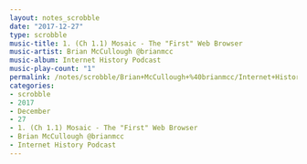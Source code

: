 ```yaml
---
layout: notes_scrobble
date: "2017-12-27"
type: scrobble
music-title: 1. (Ch 1.1) Mosaic - The "First" Web Browser
music-artist: Brian McCullough @brianmcc
music-album: Internet History Podcast
music-play-count: "1"
permalink: /notes/scrobble/Brian+McCullough+%40brianmcc/Internet+History+Podcast/15b4257b04c59034491e6290fa8e5b21dcfe63b4.html
categories:
- scrobble
- 2017
- December
- 27
- 1. (Ch 1.1) Mosaic - The "First" Web Browser
- Brian McCullough @brianmcc
- Internet History Podcast
---
```

